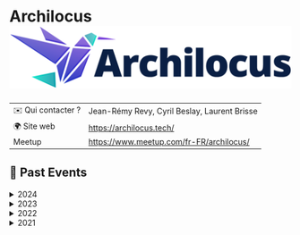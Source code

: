 # Archilocus ![Logo](./logo-archilocus.png ':size=100')

|                                |     |
| ------------------------------ | --- |
| ✉️ Qui contacter ?              | Jean-Rémy Revy, Cyril Beslay, Laurent Brisse |
| 🌍 Site web                    | https://archilocus.tech/ |
| Meetup | https://www.meetup.com/fr-FR/archilocus/ |

<!-- EVENTS:START -->
## 📆 Past Events

<details>
<summary>2024</summary>

| Date | Event | Location | Link |
|------|--------|----------|------|
| Jeudi 30 mai 2024 à 18:00 | Archilocus #13 Infrastructure | 17 Quai Louis XVIII, Bordeaux | https://www.meetup.com/archilocus/events/300879794/ |
| Jeudi 18 avril 2024 à 20:00 | BOF Archilocus à Devoxx France (présentiel Paris) | 2 Pl. de la Prte Maillot, Paris | https://www.meetup.com/archilocus/events/300304641/ |
| Jeudi 14 mars 2024 à 18:00 | Archilocus #12 DDD | Online | https://www.meetup.com/archilocus/events/299358241/ |
</details>

<details>
<summary>2023</summary>

| Date | Event | Location | Link |
|------|--------|----------|------|
| Jeudi 07 décembre 2023 à 18:00 | Archilocus Chez CtrlUp | 87 Quai des Queyries, Bordeaux | https://www.meetup.com/archilocus/events/297556058/ |
| Jeudi 12 octobre 2023 à 18:00 | Archilocus Session #10 - API | Online | https://www.meetup.com/archilocus/events/296530263/ |
| Jeudi 01 juin 2023 à 18:00 | L'Architecture d'Entreprise dans le Nord et le Sud-Ouest | 44 All. de Tourny, Bordeaux | https://www.meetup.com/archilocus/events/293545147/ |
| Jeudi 30 mars 2023 à 17:00 | Archilocus Session #8 | Online | https://www.meetup.com/archilocus/events/291473012/ |
| Jeudi 19 janvier 2023 à 17:45 | Archilocus - Session 7 | TBD | https://www.meetup.com/archilocus/events/290155119/ |
</details>

<details>
<summary>2022</summary>

| Date | Event | Location | Link |
|------|--------|----------|------|
| Jeudi 27 octobre 2022 à 17:30 | L'automne chez Archilocus | Online | https://www.meetup.com/archilocus/events/288769670/ |
| Jeudi 23 juin 2022 à 18:30 | Un an d'Archilocus | 208 Quai de Paludate, Bordeaux | https://www.meetup.com/archilocus/events/286388725/ |
| Jeudi 19 mai 2022 à 17:00 | Le printemps d'Archilocus | Online | https://www.meetup.com/archilocus/events/285247943/ |
| Jeudi 10 mars 2022 à 16:30 | Archilocus online | Online | https://www.meetup.com/archilocus/events/283686786/ |
</details>

<details>
<summary>2021</summary>

| Date | Event | Location | Link |
|------|--------|----------|------|
| Jeudi 02 décembre 2021 à 17:00 | Archilocus #3 en vrai (et online) | 44 All. de Tourny, Bordeaux | https://www.meetup.com/archilocus/events/280992564/ |
| Jeudi 23 septembre 2021 à 16:00 | Session #2 | Online | https://www.meetup.com/archilocus/events/279048057/ |
| Jeudi 24 juin 2021 à 14:00 | Archilocus MVP | Online | https://www.meetup.com/archilocus/events/278556971/ |
</details>
<!-- EVENTS:END -->